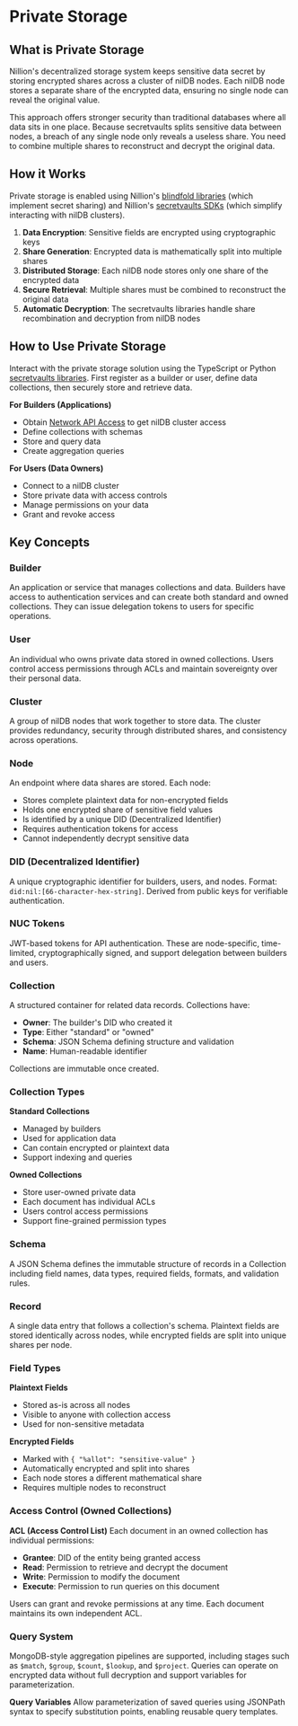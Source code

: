# Private Storage

## What is Private Storage

Nillion's decentralized storage system keeps sensitive data secret by storing encrypted shares across a cluster of nilDB nodes. Each nilDB node stores a separate share of the encrypted data, ensuring no single node can reveal the original value.

This approach offers stronger security than traditional databases where all data sits in one place. Because secretvaults splits sensitive data between nodes, a breach of any single node only reveals a useless share. You need to combine multiple shares to reconstruct and decrypt the original data.

## How it Works

Private storage is enabled using Nillion's [blindfold libraries](/build/private-storage/blindfold) (which implement secret sharing) and Nillion's [secretvaults SDKs](/build/private-storage/secretvaults) (which simplify interacting with nilDB clusters).

1. **Data Encryption**: Sensitive fields are encrypted using cryptographic keys
2. **Share Generation**: Encrypted data is mathematically split into multiple shares
3. **Distributed Storage**: Each nilDB node stores only one share of the encrypted data
4. **Secure Retrieval**: Multiple shares must be combined to reconstruct the original data
5. **Automatic Decryption**: The secretvaults libraries handle share recombination and decryption from nilDB nodes

## How to Use Private Storage

Interact with the private storage solution using the TypeScript or Python [secretvaults libraries](/build/private-storage/secretvaults). First register as a builder or user, define data collections, then securely store and retrieve data.

**For Builders (Applications)**

- Obtain [Network API Access](/build/network-api-access) to get nilDB cluster access
- Define collections with schemas
- Store and query data
- Create aggregation queries

**For Users (Data Owners)**

- Connect to a nilDB cluster
- Store private data with access controls
- Manage permissions on your data
- Grant and revoke access

## Key Concepts

### Builder

An application or service that manages collections and data. Builders have access to authentication services and can create both standard and owned collections. They can issue delegation tokens to users for specific operations.

### User

An individual who owns private data stored in owned collections. Users control access permissions through ACLs and maintain sovereignty over their personal data.

### Cluster

A group of nilDB nodes that work together to store data. The cluster provides redundancy, security through distributed shares, and consistency across operations.

### Node

An endpoint where data shares are stored. Each node:

- Stores complete plaintext data for non-encrypted fields
- Holds one encrypted share of sensitive field values
- Is identified by a unique DID (Decentralized Identifier)
- Requires authentication tokens for access
- Cannot independently decrypt sensitive data

### DID (Decentralized Identifier)

A unique cryptographic identifier for builders, users, and nodes. Format: `did:nil:[66-character-hex-string]`. Derived from public keys for verifiable authentication.

### NUC Tokens

JWT-based tokens for API authentication. These are node-specific, time-limited, cryptographically signed, and support delegation between builders and users.

### Collection

A structured container for related data records. Collections have:

- **Owner**: The builder's DID who created it
- **Type**: Either "standard" or "owned"
- **Schema**: JSON Schema defining structure and validation
- **Name**: Human-readable identifier

Collections are immutable once created.

### Collection Types

**Standard Collections**

- Managed by builders
- Used for application data
- Can contain encrypted or plaintext data
- Support indexing and queries

**Owned Collections**

- Store user-owned private data
- Each document has individual ACLs
- Users control access permissions
- Support fine-grained permission types

### Schema

A JSON Schema defines the immutable structure of records in a Collection including field names, data types, required fields, formats, and validation rules.

### Record

A single data entry that follows a collection's schema. Plaintext fields are stored identically across nodes, while encrypted fields are split into unique shares per node.

### Field Types

**Plaintext Fields**

- Stored as-is across all nodes
- Visible to anyone with collection access
- Used for non-sensitive metadata

**Encrypted Fields**

- Marked with `{ "%allot": "sensitive-value" }`
- Automatically encrypted and split into shares
- Each node stores a different mathematical share
- Requires multiple nodes to reconstruct

### Access Control (Owned Collections)

**ACL (Access Control List)**
Each document in an owned collection has individual permissions:

- **Grantee**: DID of the entity being granted access
- **Read**: Permission to retrieve and decrypt the document
- **Write**: Permission to modify the document
- **Execute**: Permission to run queries on this document

Users can grant and revoke permissions at any time. Each document maintains its own independent ACL.

### Query System

MongoDB-style aggregation pipelines are supported, including stages such as `$match`, `$group`, `$count`, `$lookup`, and `$project`.
Queries can operate on encrypted data without full decryption and support variables for parameterization.

**Query Variables**
Allow parameterization of saved queries using JSONPath syntax to specify substitution points, enabling reusable query templates.
